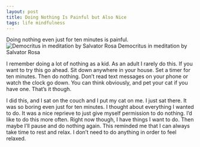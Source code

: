 ```yaml
---
layout: post
title: Doing Nothing Is Painful but Also Nice
tags: life mindfulness
---
```

Doing nothing even just for ten minutes is painful.  
![Democritus in meditation by Salvator Rosa](https://upload.wikimedia.org/wikipedia/commons/4/42/Print_%28BM_W%2C7.112%29.jpg "Democritus in meditation by Salvator Rosa")
Democritus in meditation by Salvator Rosa 

I remember doing a lot of nothing as a kid. As an adult I rarely do this. If you want to try this go ahead. Sit down anywhere in your house. Set a timer for ten minutes. Then do nothing. Don’t read text messages on your phone or watch the clock go down. You can think obviously, and pet your cat if you have one. That’s it though.

I did this, and I sat on the couch and I put my cat on me. I just sat there. It was so boring even just for ten minutes. I thought about everything I wanted to do. It was a nice reprieve to just give myself permission to do nothing. I’d like to do this more often. Right now though, I have things I want to do. Then maybe I’ll pause and do nothing again. This reminded me that I can always take time to rest and relax. I don’t need to do anything in order to feel relaxed.